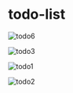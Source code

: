 # todo-list


![todo6](https://user-images.githubusercontent.com/126596692/233763067-a643191f-1e75-4f61-81fc-3d70fe8d7df1.png)

![todo3](https://user-images.githubusercontent.com/126596692/233763072-a8feafe3-6203-428a-8992-7bb57c4ac65f.png)

![todo1](https://user-images.githubusercontent.com/126596692/233763078-67e8720e-a57d-490b-abe9-4e4c53558547.png)

![todo2](https://user-images.githubusercontent.com/126596692/233763081-39d3909c-22aa-4f60-9fb4-778ba789cf6e.png)

